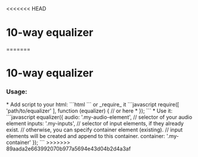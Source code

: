 <<<<<<< HEAD
<h1>10-way equalizer</h1>
=======
<h1>10-way equalizer</h1>

<h3>Usage:</h3>
* Add script to your html:
```html
  <script src="path/to/equalizer.min.js"></script>
  <script>
    // your code goes here *
  </script>
```
or _require_ it
```javascript
require([
  'path/to/equalizer'
], function (equalizer) {
  // or here *
});
```
* Use it:
```javascript
equalizer({
  audio: '.my-audio-element', // selector of your audio element
  inputs: '.my-inputs', // selector of input elements, if they already exist.
  // otherwise, you can specify container element (existing).
  // input elements will be created and append to this container.
  container: '.my-container'
});
```
>>>>>>> 89aada2e663992070b977a5694e43d04b2d4a3af
